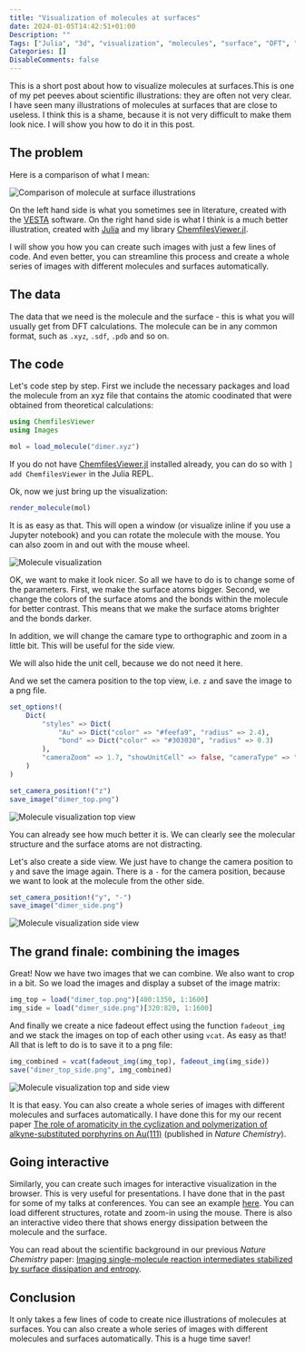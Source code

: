 ```yaml
---
title: "Visualization of molecules at surfaces"
date: 2024-01-05T14:42:51+01:00
Description: ""
Tags: ["Julia", "3d", "visualization", "molecules", "surface", "DFT", "xyz", "sdf"]
Categories: []
DisableComments: false
---
```


This is a short post about how to visualize molecules at surfaces.This is one of my pet peeves about scientific illustrations: they are often not very clear. I have seen many illustrations of molecules at surfaces that are close to useless. I think this is a shame, because it is not very difficult to make them look nice. I will show you how to do it in this post.

## The problem

Here is a comparison of what I mean:

![Comparison of molecule at surface illustrations](/Tour-de-Code/images/3d_visualization_molecules_comparison.png)

On the left hand side is what you sometimes see in literature, created with the [VESTA](https://jp-minerals.org/vesta/en/) software. On the right hand side is what I think is a much better illustration, created with [Julia](https://julialang.org/) and my library [ChemfilesViewer.jl](https://github.com/alexriss/ChemfilesViewer.jl).

I will show you how you can create such images with just a few lines of code. And even better, you can streamline this process and create a whole series of images with different molecules and surfaces automatically.

## The data

The data that we need is the molecule and the surface - this is what you will usually get from DFT calculations.  The molecule can be in any common format, such as `.xyz`, `.sdf`, `.pdb` and so on.

## The code

Let's code step by step. First we include the necessary packages and load the molecule from an xyz file that contains the atomic coodinated that were obtained from theoretical calculations:

```julia
using ChemfilesViewer
using Images

mol = load_molecule("dimer.xyz")
```

If you do not have [ChemfilesViewer.jl](https://github.com/alexriss/ChemfilesViewer.jl) installed already, you can do so with `] add ChemfilesViewer` in the Julia REPL.

Ok, now we just bring up the visualization:

```julia
render_molecule(mol)
```

It is as easy as that. This will open a window (or visualize inline if you use a Jupyter notebook) and you can rotate the molecule with the mouse. You can also zoom in and out with the mouse wheel.

![Molecule visualization](/Tour-de-Code/images/3d_visualization_molecules_demo.png)

OK, we want to make it look nicer. So all we have to do is to change some of the parameters. First, we make the surface atoms bigger. Second, we change the colors of the surface atoms and the bonds within the molecule for better contrast. This means that we make the surface atoms brighter and the bonds darker. 

In addition, we will change the camare type to orthographic and zoom in a little bit. This will be useful for the side view.

We will also hide the unit cell, because we do not need it here.

And we set the camera position to the top view, i.e. `z` and save the image to a png file.

```julia
set_options!(
    Dict(
        "styles" => Dict(
            "Au" => Dict("color" => "#feefa9", "radius" => 2.4),
            "bond" => Dict("color" => "#303030", "radius" => 0.3)
        ),
        "cameraZoom" => 1.7, "showUnitCell" => false, "cameraType" => "orthographic",
    )
)

set_camera_position!("z")
save_image("dimer_top.png")
```

![Molecule visualization top view](/Tour-de-Code/images/3d_visualization_molecules_dimer_top.png)

You can already see how much better it is. We can clearly see the molecular structure and the surface atoms are not distracting.

Let's also create a side view. We just have to change the camera position to `y` and save the image again. There is a `-` for the camera position, because we want to look at the molecule from the other side.

```julia
set_camera_position!("y", "-")
save_image("dimer_side.png")
```

![Molecule visualization side view](/Tour-de-Code/images/3d_visualization_molecules_dimer_side.png)

## The grand finale: combining the images

Great! Now we have two images that we can combine. We also want to crop in a bit. So we load the images and display a subset of the image matrix:

```julia
img_top = load("dimer_top.png")[400:1350, 1:1600]
img_side = load("dimer_side.png")[320:820, 1:1600]
```

And finally we create a nice fadeout effect using the function `fadeout_img` and we stack the images on top of each other using `vcat`. As easy as that! All that is left to do is to save it to a png file:

```julia
img_combined = vcat(fadeout_img(img_top), fadeout_img(img_side))
save("dimer_top_side.png", img_combined)
```

![Molecule visualization top and side view](/Tour-de-Code/images/3d_visualization_molecules_dimer_top_side.png)

It is that easy. You can also create a whole series of images with different molecules and surfaces automatically. I have done this for my our recent paper [The role of aromaticity in the cyclization and polymerization of alkyne-substituted porphyrins on Au(111)](https://www.nature.com/articles/s41557-023-01327-6) (published in _Nature Chemistry_).

## Going interactive

Similarly, you can create such images for interactive visualization in the browser. This is very useful for presentations. I have done that in the past for some of my talks at conferences. You can see an example [here](https://alexriss.github.io/intermediates-viewer/). You can load different structures, rotate and zoom-in using the mouse. There is also an interactive video there that shows energy dissipation between the molecule and the surface.

You can read about the scientific background in our previous _Nature Chemistry_ paper: [Imaging single-molecule reaction intermediates stabilized by surface dissipation and entropy](https://www.nature.com/articles/nchem.2506).

## Conclusion

It only takes a few lines of code to create nice illustrations of molecules at surfaces. You can also create a whole series of images with different molecules and surfaces automatically. This is a huge time saver!

